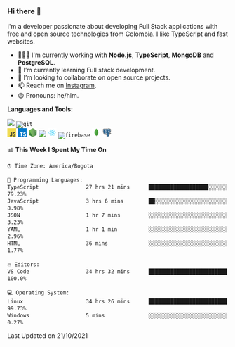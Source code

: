 ### Hi there 👋

I'm a developer passionate about developing Full Stack applications with free and open source technologies from Colombia. I like TypeScript and fast websites.

- 👨🏽‍💻 I'm currently working with **Node.js**, **TypeScript**, **MongoDB** and **PostgreSQL**.
- 🌱 I’m currently learning Full stack development.
- 🚀 I’m looking to collaborate on open source projects.
- 📫   Reach me on [Instagram](https://instagram.com/nexckycort).
- 😄  Pronouns: he/him.

**Languages and Tools:**  

<code><img height="20"  src="https://upload.wikimedia.org/wikipedia/commons/2/2d/Visual_Studio_Code_1.18_icon.svg"></code>
<code><img src="https://www.vectorlogo.zone/logos/git-scm/git-scm-icon.svg" alt="git" height="20"/> </code>
<code><img height="20" src="https://raw.githubusercontent.com/github/explore/80688e429a7d4ef2fca1e82350fe8e3517d3494d/topics/javascript/javascript.png"></code>
<code><img height="20" src="https://raw.githubusercontent.com/github/explore/80688e429a7d4ef2fca1e82350fe8e3517d3494d/topics/typescript/typescript.png"></code>
<code><img height="20" src="https://raw.githubusercontent.com/github/explore/80688e429a7d4ef2fca1e82350fe8e3517d3494d/topics/nodejs/nodejs.png"></code>
<code><img height="20" src="https://deno.land/logo.svg"></code>
<code><img height="20" src="https://raw.githubusercontent.com/github/explore/80688e429a7d4ef2fca1e82350fe8e3517d3494d/topics/react/react.png"></code>
<code><img src="https://www.vectorlogo.zone/logos/firebase/firebase-icon.svg" alt="firebase"  height="20"/></code>
<code><img src="https://raw.githubusercontent.com/devicons/devicon/master/icons/mongodb/mongodb-original.svg"  height="20"/></code>
<code><img src="https://raw.githubusercontent.com/devicons/devicon/master/icons/postgresql/postgresql-original.svg" height="20"/></code>

<!--START_SECTION:waka-->
📊 **This Week I Spent My Time On** 

```text
⌚︎ Time Zone: America/Bogota

💬 Programming Languages: 
TypeScript               27 hrs 21 mins      ███████████████████░░░░░░   79.23% 
JavaScript               3 hrs 6 mins        ██░░░░░░░░░░░░░░░░░░░░░░░   8.98% 
JSON                     1 hr 7 mins         ░░░░░░░░░░░░░░░░░░░░░░░░░   3.23% 
YAML                     1 hr 1 min          ░░░░░░░░░░░░░░░░░░░░░░░░░   2.96% 
HTML                     36 mins             ░░░░░░░░░░░░░░░░░░░░░░░░░   1.77%

🔥 Editors: 
VS Code                  34 hrs 32 mins      █████████████████████████   100.0%

💻 Operating System: 
Linux                    34 hrs 26 mins      █████████████████████████   99.73% 
Windows                  5 mins              ░░░░░░░░░░░░░░░░░░░░░░░░░   0.27%

```


 Last Updated on 21/10/2021
<!--END_SECTION:waka-->
